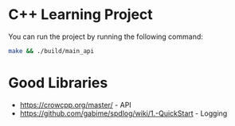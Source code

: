 # C++ Learning Project


You can run the project by running the following command:
```bash
make && ./build/main_api
```

# Good Libraries

- https://crowcpp.org/master/ - API
- https://github.com/gabime/spdlog/wiki/1.-QuickStart - Logging
